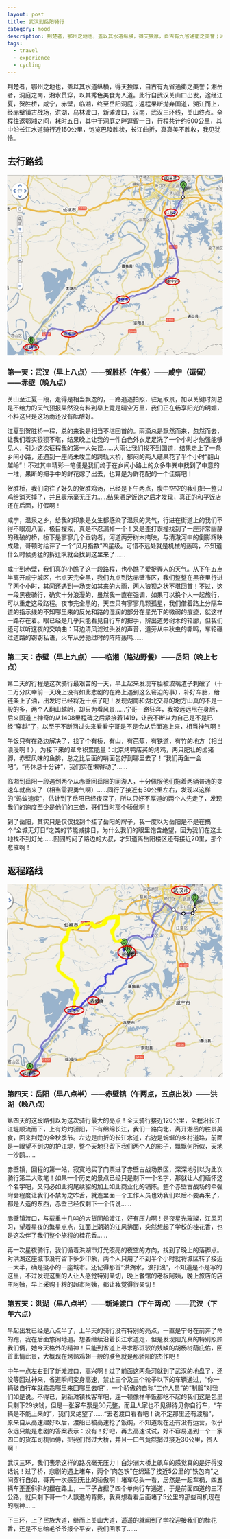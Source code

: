 ```yaml
---
layout: post
title: 武汉到岳阳骑行
category: mood
description: 荆楚者，鄂州之地也，盖以其水道纵横，得天独厚，自古有九省通衢之美誉；湘岳者，洞庭之南，湘水贯穿，以其秀色美食为人道。此行自武汉关山口出发，途经江夏，贺胜桥，咸宁，赤壁，临湘，终至岳阳洞庭；返程果断抛弃国道，溯江而上，经赤壁镇古战场，洪湖，乌林渡口，新滩渡口，汉南，武汉三环线，关山终点。全程往返鄂湘之间，耗时五日，其中于洞庭之畔逗留一日，行程共计约600公里，其中沿长江水道骑行近150公里，饱览巴陵胜状，长江曲折，真真美不胜收，我见犹怜。
tags:
  - travel
  - experience
  - cycling
---
```


荆楚者，鄂州之地也，盖以其水道纵横，得天独厚，自古有九省通衢之美誉；湘岳者，洞庭之南，湘水贯穿，以其秀色美食为人道。此行自武汉关山口出发，途经江夏，贺胜桥，咸宁，赤壁，临湘，终至岳阳洞庭；返程果断抛弃国道，溯江而上，经赤壁镇古战场，洪湖，乌林渡口，新滩渡口，汉南，武汉三环线，关山终点。全程往返鄂湘之间，耗时五日，其中于洞庭之畔逗留一日，行程共计约600公里，其中沿长江水道骑行近150公里，饱览巴陵胜状，长江曲折，真真美不胜收，我见犹怜。

## 去行路线
![Wuhan-Yueyang-Cycling](/media/image/2010/wuhan-yueyang1.jpg)

### 第一天：武汉（早上八点）——贺胜桥（午餐）——咸宁（逗留）——赤壁（晚九点）

关山至江夏一段，走得是相当飘逸的，一路追逐拍照，驻足取景，加以关键时刻总是不给力的天气预报果然没有料到早上竟是晴空万里，我们正在畅享阳光的明媚，不料这只是这场雨还没有酝酿好。

江夏到贺胜桥一程，总的来说是相当不堪回首的。雨滴总是飘然而来，忽然而去，让我们着实狼狈不堪，结果晚上让我的一件白色外衣足足洗了一个小时才勉强能够见人，引为这次征程我的第一大失误……大雨让我们找不到国道，结果走上了一条乡间小路，还遇到一座尚未竣工的跨轨大桥，郁闷的两人结果花了半个小时“翻山越岭”！不过其中精彩一笔便是我们终于在乡间小路上的众多牛粪中找到了中意的一堆，果断的把手中的鲜花嫁了出去，也算是为鲜花配的一个佳婿吧！

贺胜桥，我们向往了好久的贺胜鸡汤，已经是下午两点，腹中空空的我们把一整只鸡给消灭掉了，并且表示毫无压力……结果酒足饭饱之后才发现，真正的和平饭店还在后面，打假啊！

咸宁，温泉之乡，给我的印象是女生都感染了温泉的灵气，行进在街道上的我们不得不眼观八面，极目搜索，真是不忍漏掉一个！又是歪打误撞找到了一座非常幽静的残破的桥，桥下是寥寥几个垂钓者，河道两旁树木掩映，与清澈河中的倒影辉映成趣，哥顿时给评了一个“风月指数”四星级。可惜不远处就是机械的轰鸣，不知道什么时候勇猛的拆迁队就会找到这里来了……

咸宁到赤壁，我们真的小瞧了这一段路程，也小瞧了爱捉弄人的天气。从下午五点半离开咸宁城区，七点天完全黑，我们九点到达赤壁市区，我们整整在黑夜里行进了两个小时，其间还遇到一场突如其来的大雨，两人狼狈之状不堪回首！不过，这一段黑夜骑行，确实十分浪漫的，虽然我一直在强调，如果可以换个人一起旅行，可以重走这段路程。夜市完全黑的，天空只有寥寥几颗孤星，我们借着路上分隔车道的指示线的不知哪里来的反光和路的湿润的部分在星光下的微弱的痕迹，就这样一路存在着。眼已经是几乎只能看见自行车的把手，辨出道旁树木的轮廓，但我们还可以听这夜的交响曲：耳边清风滤过头发的声音，道旁从中秋虫的嘶鸣，车轮碾过道路的窃窃私语，火车从旁驰过时的阵阵轰鸣……

### 第二天：赤壁（早上九点）——临湘（路边野餐）——岳阳（晚上七点）

第二天的行程是这次骑行最艰苦的一天，早上起来发现车胎被玻璃渣子刺破了（十二万分庆幸前一天晚上没有如此悲剧的在路上遇到这么窘迫的事），补好车胎，给链条上了油，出发时已经将近十点了吧！发现湖南和湖北交界的地方山真的不是一般的多，两个人翻山越岭，却只为看风景……宁哥一路狂奔，我被远远甩在身后，后来国道上神奇的从1408里程碑之后紧接着1419，让我不断以为自己是不是已经“穿越”了，以至于不断回过头来看看宁哥是不是会从后面追上来，相当神气啊！

午饭只有在路边解决了，找了个有桥，有山，有芭蕉，有铁道，有竹的地方（相当浪漫啊！），为接下来的革命积累能量：北京烤鸭店买的烤鸡，两只肥壮的卤猪脚，赤壁风味的鱼排，总之比后面的啃面包好到哪里去了！“我们再坐一会吧”，“再休息十分钟”，我们实在懒得动了……

临湘到岳阳一段遇到两个从赤壁回岳阳的同游人，十分佩服他们拖着两辆普通的变速车就出来了（相当需要勇气啊）……同行了接近有30公里左右，发现以这样的“蚂蚁速度”，估计到了岳阳已经夜深了，所以只好不厚道的两个人先走了，发现我们的速度至少是他们的三倍，哥们当时那个骄傲啊！

到了岳阳，其实只是仅仅找到个挂了岳阳的牌子，我一度以为岳阳是不是在搞个“全城无灯日”之类的节能减排日，为什么我们的眼里饱含绝望，因为我们在这土地找不到灯光……囧囧的问了路边的大叔，才知道离岳阳楼区还有接近20里，那个悲催啊！

## 返程路线
![Wuhan-Yueyang-Cycling](/media/image/2010/wuhan-yueyang2.jpg)

### 第四天：岳阳（早八点半）——赤壁镇（午两点，五点出发）——洪湖（晚八点）

第四天的这段路引以为这次骑行最大的亮点！全天骑行接近120公里，全程沿长江江堤顺流而下，上有灼灼骄阳，下有绵绵长江，我们一路向北，离开湘岳的胜景美食，回来荆楚的金秋季节。左边是曲折的长江水道，右边是蜿蜒的乡村道路，前面是一眼望不到边的护江堤，整个天地只留下我们两个人的影子，飘飘何所似，天地一沙鸥……

赤壁镇，回程的第一站，寂寞地买了门票进了赤壁古战场景区，深深地引以为此次骑行第二大败笔！如果一个历史的景点已经只是剩下一个名字，那就让人们缅怀这个名字吧，又何必如此狗尾续貂的加上如此商业化的铺陈。整个赤壁古战场的牵强附会程度让我们不禁为之咋舌，就连里面一个工作人员也劝我们以后不要再来了，都是人造的东西，赤壁已经仅剩下一个传说……

赤壁镇渡口，与载重十几吨的大货同船渡江，好有压力啊！是夜星光璀璨，江风习习，望着星夜的繁星点点，江面上潮潮的江风拂面，突然想起了学校的桂花香，也是这次伴了我们整个旅程的桂花香……

再一次星夜骑行，我们循着洪湖市灯光照亮的夜空的方向，找到了晚上的落脚点。对洪湖这座城市没有留下多少印象，两个人只用了不到半个小时就将城区转了接近一大半，确是挺小的一座城市。还记得那首“洪湖水，浪打浪”，不知道是不是写的这里，不过发现这里的人让人感觉特别亲切，晚上餐馆的老板阿姨，晚上旅店的店主阿姨，早上采购干粮的超市阿姨，都让我觉得很亲切！

### 第五天：洪湖（早八点半）——新滩渡口（下午两点）——武汉（下午六点）

早起出发已经是八点半了，上半天的骑行没有特别的亮点，一直是宁哥在前奔了命的跑，我在后面悠闲地追。想要继续沿着长江水道走，但是发现阳光真的特别照顾我们俩，她今天格外的精神！只能到省道上寻求那斑驳的残缺的胡杨树荫庇佑，回首此情此景，大概现在烤熟鸡翅一般的肤色就是那骄阳的杰作吧！

中午一点左右到了新滩渡口，高兴啊！过了前面这两条河就到了武汉的地盘了，还没等回过神来，省道瞬间变身高速，禁止三个及三个轮子以下的车辆通过，“你一辆破自行车就乖乖哪里来回哪里去吧”，一个骄傲的自称“工作人员”的“制服”对我们如是说。不得已，到新滩镇找客车吧，连一顿像样午饭都吃不起的我们这是包里只剩下29块钱，但是一张客车票是30元整，而且人家也不见得待见你自行车，“车辆是不能上来的”，我们又绝望了……“去老渡口看看吧！说不定那里还有渡船”，原来自从高速建好以后，渡船已被高速抢了饭碗，不知道现在还有没有运营，似乎永远只能是悲剧的答案表示：没有！好吧，再去高速试试，好不容易遇到一个一家四口的货车司机师傅，把我们捎过大桥，并且一口气竟然捎过接近30公里，贵人啊！

武汉三环，我们表示这样的路况毫无压力！白沙洲大桥上飙车的感觉真的是好得没话说！过了桥，悲剧的遇上堵车，两个“肉包铁”在绵延了接近5公里的“铁包肉”之间穿行自如，哥再一次感到无比的骄傲啊！堵车尽头一看，居然是一起车祸，四五辆车歪歪斜斜的摆在路上，一下子占据了四个单向行车通道，于是前面四道的三环公路，就只剩下哥一个人飘逸的背影，我真想看看后面堵了5公里的那些司机现在的眼神……

下三环，上了民族大道，继而上关山大道，遥遥的就闻到了学校迎接我们的桂花香，还是不忘给毛爷爷报个平安，我们回家了……


[SilentVally]:    http://silentvally.github.io  "SilentVally"
